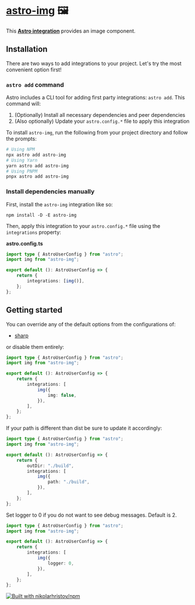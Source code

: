 # [astro-img] 🖼️

This **[Astro integration][astro-integration]** provides an image component.

## Installation

There are two ways to add integrations to your project. Let's try the most
convenient option first!

### `astro add` command

Astro includes a CLI tool for adding first party integrations: `astro add`. This
command will:

1. (Optionally) Install all necessary dependencies and peer dependencies
2. (Also optionally) Update your `astro.config.*` file to apply this integration

To install `astro-img`, run the following from your project directory and follow
the prompts:

```sh
# Using NPM
npx astro add astro-img
# Using Yarn
yarn astro add astro-img
# Using PNPM
pnpx astro add astro-img
```

### Install dependencies manually

First, install the `astro-img` integration like so:

```
npm install -D -E astro-img
```

Then, apply this integration to your `astro.config.*` file using the
`integrations` property:

**astro.config.ts**

```ts
import type { AstroUserConfig } from "astro";
import img from "astro-img";

export default (): AstroUserConfig => {
	return {
		integrations: [img()],
	};
};
```

## Getting started

You can override any of the default options from the configurations of:

-   [sharp](src/options/img.ts)

or disable them entirely:

```ts
import type { AstroUserConfig } from "astro";
import img from "astro-img";

export default (): AstroUserConfig => {
	return {
		integrations: [
			img({
				img: false,
			}),
		],
	};
};
```

If your path is different than dist be sure to update it accordingly:

```ts
import type { AstroUserConfig } from "astro";
import img from "astro-img";

export default (): AstroUserConfig => {
	return {
		outDir: "./build",
		integrations: [
			img({
				path: "./build",
			}),
		],
	};
};
```

Set logger to 0 if you do not want to see debug messages. Default is 2.

```ts
import type { AstroUserConfig } from "astro";
import img from "astro-img";

export default (): AstroUserConfig => {
	return {
		integrations: [
			img({
				logger: 0,
			}),
		],
	};
};
```

[astro-img]: https://npmjs.org/astro-img
[astro-integration]: https://docs.astro.build/en/guides/integrations-guide/

[![Built with nikolarhristov/npm](https://raw.githubusercontent.com/nikolarhristov/npm/main/.github/img/favicon-16x16.png)](https://github.com/NikolaRHristov/npm)
